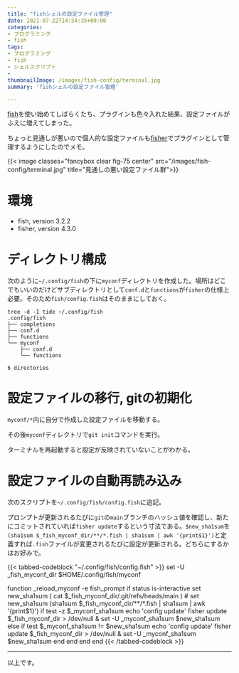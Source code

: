 ```yaml
---
title: "fishシェルの設定ファイル管理"
date: 2021-07-22T14:54:35+09:00
categories:
- プログラミング
- fish
tags:
- プログラミング
- fish
- シェルスクリプト
-
thumbnailImage: /images/fish-config/terminal.jpg
summary: 'fishシェルの設定ファイル管理'

---
```

[fish](https://fishshell.com)を使い始めてしばらくたち、プラグインも色々入れた結果、設定ファイルがふえに増えてしまった。

ちょっと見通しが悪いので個人的な設定ファイルも[fisher](https://github.com/jorgebucaran/fisher)でプラグインとして管理するようにしたのでメモ。

{{< image classes="fancybox clear fig-75 center" src="/images/fish-config/terminal.jpg" title="見通しの悪い設定ファイル群">}}

<!-- toc -->
# 環境
- fish, version 3.2.2
- fisher, version 4.3.0

# ディレクトリ構成
次のように`~/.config/fish`の下に`myconf`ディレクトリを作成した。場所はどこでもいいのだけどサブディレクトリとして`conf.d`と`functions`が`fisher`の仕様上必要。そのため`fish/config.fish`はそのままにしておく。
```tree
tree -d -I tide ~/.config/fish
.config/fish
├── completions
├── conf.d
├── functions
└── myconf
    ├── conf.d
    └── functions

6 directories
```

# 設定ファイルの移行, gitの初期化
`myconf/*`内に自分で作成した設定ファイルを移動する。

その後`myconf`ディレクトリで`git init`コマンドを実行。

ターミナルを再起動すると設定が反映されていないことがわかる。

# 設定ファイルの自動再読み込み
次のスクリプトを`~/.config/fish/config.fish`に追記。

プロンプトが更新されるたびに`git`の`main`ブランチのハッシュ値を確認し、新たにコミットされていれば`fisher update`するという寸法である。`$new_sha1sum`を`(sha1sum $_fish_myconf_dir/**/*.fish | sha1sum | awk '{print$1}')`と定義すれば`.fish`ファイルが変更されるたびに設定が更新される。どちらにするかはお好みで。

{{< tabbed-codeblock "~/.config/fish/config.fish"   >}}
    <!-- tab fish -->
set -U _fish_myconf_dir $HOME/.config/fish/myconf

function _reload_myconf -e fish_prompt
    if status is-interactive
       set new_sha1sum ( cat $_fish_myconf_dir/.git/refs/heads/main )
       # set new_sha1sum (sha1sum $_fish_myconf_dir/**/*.fish | sha1sum | awk '{print$1}')
       if test -z $_myconf_sha1sum
           echo 'config update'
           fisher update $_fish_myconf_dir > /dev/null &
           set -U _myconf_sha1sum $new_sha1sum
       else
           if test $_myconf_sha1sum != $new_sha1sum
               echo 'config update'
               fisher update $_fish_myconf_dir > /dev/null &
               set -U _myconf_sha1sum $new_sha1sum
           end
       end
   end
end
    <!-- endtab -->
{{< /tabbed-codeblock >}}


----
以上です。


